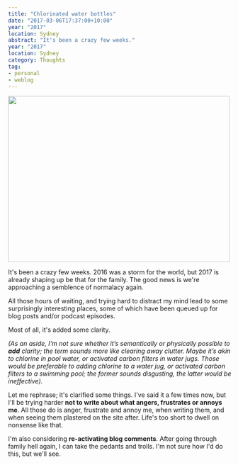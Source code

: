```yaml
---
title: "Chlorinated water bottles"
date: "2017-03-06T17:37:00+10:00"
year: "2017"
location: Sydney
abstract: "It's been a crazy few weeks."
year: "2017"
location: Sydney
category: Thoughts
tag:
- personal
- weblog
---
```

<p><img src="https://rubenerd.com/files/2017/chlorinated-water-bottles@1x.jpg" alt="" style="width:500px; height:375px" srcset="https://rubenerd.com/files/2017/chlorinated-water-bottles@1x.jpg 1x, https://rubenerd.com/files/2017/chlorinated-water-bottles@2x.jpg 2x" /></p>

It's been a crazy few weeks. 2016 was a storm for the world, but 2017 is already shaping up be that for the family. The good news is we're approaching a semblence of normalacy again.

All those hours of waiting, and trying hard to distract my mind lead to some surprisingly interesting places, some of which have been queued up for blog posts and/or podcast episodes.

Most of all, it's added some clarity.

<p style="font-style:italic">(As an aside, I’m not sure whether it’s semantically or physically possible to <strong>add</strong> clarity; the term sounds more like clearing away clutter. Maybe it’s akin to chlorine in pool water, or activated carbon filters in water jugs. Those would be preferable to adding chlorine to a water jug, or activated carbon filters to a swimming pool; the former sounds disgusting, the latter would be ineffective).</p>

Let me rephrase; it's clarified some things. I've said it a few times now, but I'll be trying harder **not to write about what angers, frustrates or annoys me**. All those do is anger, frustrate and annoy me, when writing them, and when seeing them plastered on the site after. Life's too short to dwell on nonsense like that.

I'm also considering **re-activating blog comments**. After going through family hell again, I can take the pedants and trolls. I'm not sure how I'd do this, but we'll see.

